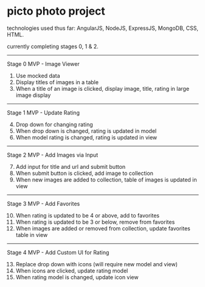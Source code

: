 # picto photo project

technologies used thus far: AngularJS, NodeJS, ExpressJS, MongoDB, CSS, HTML.


currently completing stages 0, 1 & 2.

----------------------------------------------------------------------------

Stage 0 MVP - Image Viewer

1. Use mocked data
2. Display titles of images in a table
3. When a title of an image is clicked, display image, title, rating in large image display

----------------------------------------------------------------------------

Stage 1 MVP - Update Rating

4.  Drop down for changing rating
5.  When drop down is changed, rating is updated in model
6.  When model rating is changed, rating is updated in view

----------------------------------------------------------------------------

Stage 2 MVP - Add Images via Input

7.  Add input for title and url and submit button
8.  When submit button is clicked, add image to collection
9.  When new images are added to collection, table of images is updated in view

----------------------------------------------------------------------------

Stage 3 MVP - Add Favorites

10. When rating is updated to be 4 or above, add to favorites
11. When rating is updated to be 3 or below, remove from favorites
12. When images are added or removed from collection, update favorites table in view

----------------------------------------------------------------------------

Stage 4 MVP - Add Custom UI for Rating

13. Replace drop down with icons (will require new model and view)
14. When icons are clicked, update rating model
15. When rating model is changed, update icon view
